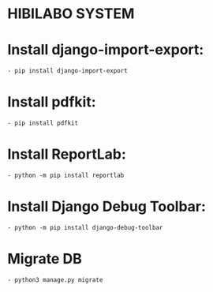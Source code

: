 # HIBILABO SYSTEM
# Install django-import-export: 
	- pip install django-import-export
# Install pdfkit: 
	- pip install pdfkit
# Install ReportLab:
	- python -m pip install reportlab
# Install Django Debug Toolbar:
	- python -m pip install django-debug-toolbar
# Migrate DB
	- python3 manage.py migrate